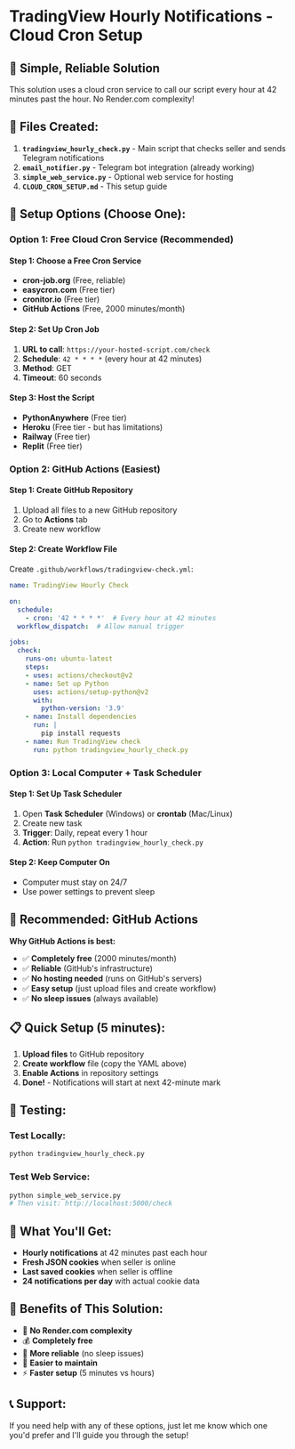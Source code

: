 # TradingView Hourly Notifications - Cloud Cron Setup

## 🎯 **Simple, Reliable Solution**

This solution uses a cloud cron service to call our script every hour at 42 minutes past the hour. No Render.com complexity!

## 📁 **Files Created:**

1. **`tradingview_hourly_check.py`** - Main script that checks seller and sends Telegram notifications
2. **`email_notifier.py`** - Telegram bot integration (already working)
3. **`simple_web_service.py`** - Optional web service for hosting
4. **`CLOUD_CRON_SETUP.md`** - This setup guide

## 🚀 **Setup Options (Choose One):**

### **Option 1: Free Cloud Cron Service (Recommended)**

#### **Step 1: Choose a Free Cron Service**
- **cron-job.org** (Free, reliable)
- **easycron.com** (Free tier)
- **cronitor.io** (Free tier)
- **GitHub Actions** (Free, 2000 minutes/month)

#### **Step 2: Set Up Cron Job**
1. **URL to call**: `https://your-hosted-script.com/check`
2. **Schedule**: `42 * * * *` (every hour at 42 minutes)
3. **Method**: GET
4. **Timeout**: 60 seconds

#### **Step 3: Host the Script**
- **PythonAnywhere** (Free tier)
- **Heroku** (Free tier - but has limitations)
- **Railway** (Free tier)
- **Replit** (Free tier)

### **Option 2: GitHub Actions (Easiest)**

#### **Step 1: Create GitHub Repository**
1. Upload all files to a new GitHub repository
2. Go to **Actions** tab
3. Create new workflow

#### **Step 2: Create Workflow File**
Create `.github/workflows/tradingview-check.yml`:

```yaml
name: TradingView Hourly Check

on:
  schedule:
    - cron: '42 * * * *'  # Every hour at 42 minutes
  workflow_dispatch:  # Allow manual trigger

jobs:
  check:
    runs-on: ubuntu-latest
    steps:
    - uses: actions/checkout@v2
    - name: Set up Python
      uses: actions/setup-python@v2
      with:
        python-version: '3.9'
    - name: Install dependencies
      run: |
        pip install requests
    - name: Run TradingView check
      run: python tradingview_hourly_check.py
```

### **Option 3: Local Computer + Task Scheduler**

#### **Step 1: Set Up Task Scheduler**
1. Open **Task Scheduler** (Windows) or **crontab** (Mac/Linux)
2. Create new task
3. **Trigger**: Daily, repeat every 1 hour
4. **Action**: Run `python tradingview_hourly_check.py`

#### **Step 2: Keep Computer On**
- Computer must stay on 24/7
- Use power settings to prevent sleep

## 🎯 **Recommended: GitHub Actions**

**Why GitHub Actions is best:**
- ✅ **Completely free** (2000 minutes/month)
- ✅ **Reliable** (GitHub's infrastructure)
- ✅ **No hosting needed** (runs on GitHub's servers)
- ✅ **Easy setup** (just upload files and create workflow)
- ✅ **No sleep issues** (always available)

## 📋 **Quick Setup (5 minutes):**

1. **Upload files** to GitHub repository
2. **Create workflow** file (copy the YAML above)
3. **Enable Actions** in repository settings
4. **Done!** - Notifications will start at next 42-minute mark

## 🔧 **Testing:**

### **Test Locally:**
```bash
python tradingview_hourly_check.py
```

### **Test Web Service:**
```bash
python simple_web_service.py
# Then visit: http://localhost:5000/check
```

## 📱 **What You'll Get:**

- **Hourly notifications** at 42 minutes past each hour
- **Fresh JSON cookies** when seller is online
- **Last saved cookies** when seller is offline
- **24 notifications per day** with actual cookie data

## 🎉 **Benefits of This Solution:**

- 🚀 **No Render.com complexity**
- 💰 **Completely free**
- 🎯 **More reliable** (no sleep issues)
- 🔧 **Easier to maintain**
- ⚡ **Faster setup** (5 minutes vs hours)

## 📞 **Support:**

If you need help with any of these options, just let me know which one you'd prefer and I'll guide you through the setup!
